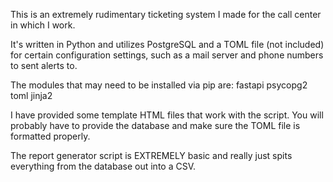 This is an extremely rudimentary ticketing system I made for the call center in which I work.

It's written in Python and utilizes PostgreSQL and a TOML file (not included) for certain configuration settings, such as a mail server and phone numbers to sent alerts to.

The modules that may need to be installed via pip are:
    fastapi
    psycopg2
    toml
    jinja2
    
I have provided some template HTML files that work with the script. You will probably have to provide the database and make sure the TOML file is formatted properly.

The report generator script is EXTREMELY basic and really just spits everything from the database out into a CSV. 
